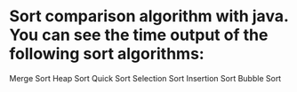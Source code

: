 # Sort comparison algorithm with java. You can see the time output of the following sort algorithms:
Merge Sort
Heap Sort
Quick Sort
Selection Sort
Insertion Sort
Bubble Sort
